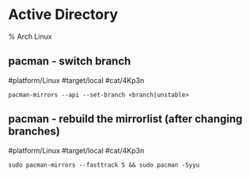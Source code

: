 # Active Directory

% Arch Linux

## pacman - switch branch
#platform/Linux #target/local #cat/4Kp3n
```
pacman-mirrors --api --set-branch <branch|unstable>
```
## pacman - rebuild the mirrorlist (after changing branches)
#platform/Linux #target/local #cat/4Kp3n
```
sudo pacman-mirrors --fasttrack 5 && sudo pacman -Syyu
```